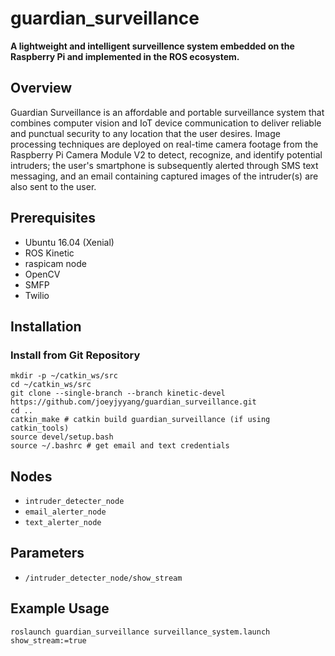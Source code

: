 # guardian_surveillance
**A lightweight and intelligent surveillence system embedded on the Raspberry Pi and implemented in the ROS ecosystem.**
## Overview
Guardian Surveillance is an affordable and portable surveillance system that combines computer vision and IoT device communication to deliver reliable and punctual security to any location that the user desires. Image processing techniques are deployed on real-time camera footage from the Raspberry Pi Camera Module V2 to detect, recognize, and identify potential intruders; the user's smartphone is subsequently alerted through SMS text messaging, and an email containing captured images of the intruder(s) are also sent to the user.
## Prerequisites
- Ubuntu 16.04 (Xenial)
- ROS Kinetic
- raspicam node
- OpenCV
- SMFP
- Twilio 

## Installation
### Install from Git Repository
```
mkdir -p ~/catkin_ws/src
cd ~/catkin_ws/src
git clone --single-branch --branch kinetic-devel https://github.com/joeyjyyang/guardian_surveillance.git
cd .. 
catkin_make # catkin build guardian_surveillance (if using catkin_tools)
source devel/setup.bash
source ~/.bashrc # get email and text credentials
```
## Nodes
- `intruder_detecter_node`
- `email_alerter_node`
- `text_alerter_node`

## Parameters
- `/intruder_detecter_node/show_stream`

## Example Usage
`roslaunch guardian_surveillance surveillance_system.launch show_stream:=true`


